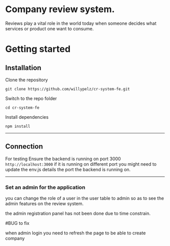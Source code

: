 # Company review system.
Reviews play a vital role in the world today when someone decides what services or product one want to consume.

# Getting started

## Installation

Clone the repository

    git clone https://github.com/willypelz/cr-system-fe.git

Switch to the repo folder

    cd cr-system-fe
    
Install dependencies
    
    npm install


----------

## Connection

For testing Ensure the backend is running on port 3000
 `http://localhost:3000` if it is running on different port you might need to 
 update the env.js details the port the backend is running on.
    
----------

### Set an admin for the application
you can change the role of a user in the user table to admin so as to see the admin
features on the review system.

the admin registration panel has not been done due to time constrain. 
 
 
 #BUG to fix
 
when admin login you need to refresh the page to be able to create company
 
